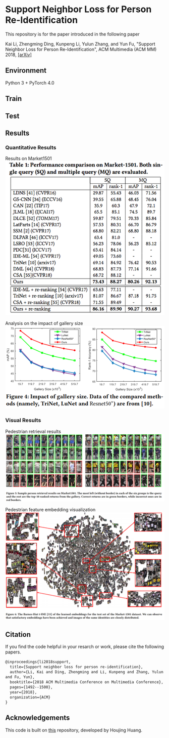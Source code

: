# Support Neighbor Loss for Person Re-Identification

This repository is for the paper introduced in the following paper

Kai Li, Zhengming Ding, Kunpeng Li, Yulun Zhang, and Yun Fu, "Support Neighbor Loss for Person Re-Identification", ACM Multimedia (ACM MM) 2018, [[arXiv]](https://arxiv.org/abs/1808.06030) 

## Environment
Python 3 + PyTorch 4.0

## Train

## Test

## Results

### Quantitative Results

Results on Market1501
![Retrieval](/figs/quantitative.png)

Analysis on the impact of gallery size
![Retrieval](/figs/gal_size_analysis.png)


### Visual Results

Pedestrian retrieval results
![Retrieval](/figs/retrieval.png)

Pedestrian feature embedding visualization
![Embedding visualization](/figs/embedding.png)

## Citation
If you find the code helpful in your resarch or work, please cite the following papers.
```
@inproceedings{li2018support,
  title={Support neighbor loss for person re-identification},
  author={Li, Kai and Ding, Zhengming and Li, Kunpeng and Zhang, Yulun and Fu, Yun},
  booktitle={2018 ACM Multimedia Conference on Multimedia Conference},
  pages={1492--1500},
  year={2018},
  organization={ACM}
}
```

## Acknowledgements
This code is built on [this](https://github.com/huanghoujing/person-reid-triplet-loss-baseline) repository, developed by Houjing Huang.
